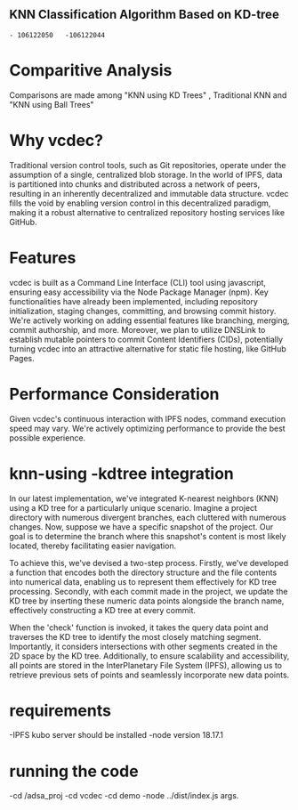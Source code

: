 ## KNN Classification Algorithm Based on KD-tree
    - 106122050   -106122044
    
# Comparitive Analysis
Comparisons are made among "KNN using KD Trees" , Traditional KNN and "KNN using Ball Trees"


# Why vcdec?
Traditional version control tools, such as Git repositories, operate under the assumption of a single, centralized blob storage. In the world of IPFS, data is partitioned into chunks and distributed across a network of peers, resulting in an inherently decentralized and immutable data structure. vcdec fills the void by enabling version control in this decentralized paradigm, making it a robust alternative to centralized repository hosting services like GitHub.

# Features
vcdec is built as a Command Line Interface (CLI) tool using javascript, ensuring easy accessibility via the Node Package Manager (npm). Key functionalities have already been implemented, including repository initialization, staging changes, committing, and browsing commit history. We're actively working on adding essential features like branching, merging, commit authorship, and more. Moreover, we plan to utilize DNSLink to establish mutable pointers to commit Content Identifiers (CIDs), potentially turning vcdec into an attractive alternative for static file hosting, like GitHub Pages.

# Performance Consideration
Given vcdec's continuous interaction with IPFS nodes, command execution speed may vary. We're actively optimizing performance to provide the best possible experience.

# knn-using -kdtree integration
In our latest implementation, we've integrated K-nearest neighbors (KNN) using a KD tree for a particularly unique scenario. Imagine a project directory with numerous divergent branches, each cluttered with numerous changes. Now, suppose we have a specific snapshot of the project. Our goal is to determine the branch where this snapshot's content is most likely located, thereby facilitating easier navigation.

To achieve this, we've devised a two-step process. Firstly, we've developed a function that encodes both the directory structure and the file contents into numerical data, enabling us to represent them effectively for KD tree processing. Secondly, with each commit made in the project, we update the KD tree by inserting these numeric data points alongside the branch name, effectively constructing a KD tree at every commit.

When the 'check' function is invoked, it takes the query data point and traverses the KD tree to identify the most closely matching segment. Importantly, it considers intersections with other segments created in the 2D space by the KD tree. Additionally, to ensure scalability and accessibility, all points are stored in the InterPlanetary File System (IPFS), allowing us to retrieve previous sets of points and seamlessly incorporate new data points.

#  requirements
-IPFS kubo server should be installed
-node version 18.17.1

#  running the code
-cd /adsa_proj
-cd vcdec
-cd demo
-node ../dist/index.js <function name> args.


